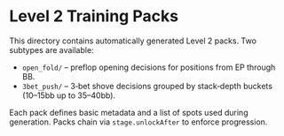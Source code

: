 # Level 2 Training Packs

This directory contains automatically generated Level 2 packs. Two subtypes are available:

- `open_fold/` – preflop opening decisions for positions from EP through BB.
- `3bet_push/` – 3‑bet shove decisions grouped by stack‐depth buckets (10–15bb up to 35–40bb).

Each pack defines basic metadata and a list of spots used during generation. Packs chain via
`stage.unlockAfter` to enforce progression.
